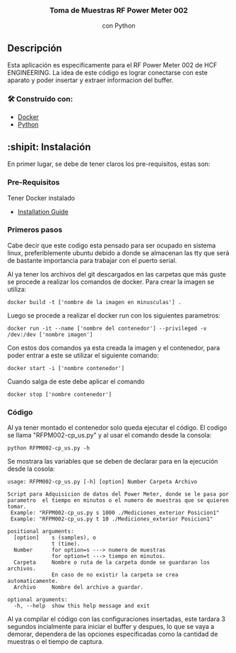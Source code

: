 <br />
<div align="center">

  <h3 align="center">Toma de Muestras RF Power Meter 002</h3>

  <p align="center">
    con Python
  </p>
</div>

## Descripción

Esta aplicación es especificamente para el RF Power Meter 002 de HCF ENGINEERING. La idea de este código es lograr conectarse con este aparato y poder insertar y extraer informacion del buffer.

### 🛠 Construído con:

* [Docker](https://www.docker.com)
* [Python](https://www.python.org)

## :shipit: Instalación

En primer lugar, se debe de tener claros los pre-requisitos, estas son:

### Pre-Requisitos

Tener Docker instalado
* [Installation Guide](https://docs.docker.com/compose/install/)

### Primeros pasos

Cabe decir que este codigo esta pensado para ser ocupado en sistema linux, preferiblemente ubuntu debido a donde se almacenan las tty que será de bastante importancia para trabajar con el puerto serial. 

Al ya tener los archivos del git descargados en las carpetas que más guste se procede a realizar los comandos de docker. Para crear la imagen se utiliza:

```curl
docker build -t ['nombre de la imagen en minusculas'] .
```

Luego se procede a realizar el docker run con los siguientes parametros:

```curl
docker run -it --name ['nombre del contenedor'] --privileged -v /dev:/dev ['nombre imagen']
```

Con estos dos comandos ya esta creada la imagen y el contenedor, para poder entrar a este se utilizar el siguiente comando:

```curl
docker start -i ['nombre contenedor']
```

Cuando salga de este debe aplicar el comando

```curl
docker stop ['nombre contenedor']
```

### Código

Al ya tener montado el contenedor solo queda ejecutar el código. El codigo se llama "RFPM002-cp_us.py" y al usar el comando desde la consola:

```curl
python RFPM002-cp_us.py -h
```
Se mostrara las variables que se deben de declarar para en la ejecución desde la cosola:

```curl
usage: RFPM002-cp_us.py [-h] [option] Number Carpeta Archivo

Script para Adquisicion de datos del Power Meter, donde se le pasa por parametro  el tiempo en minutos o el numero de muestras que se quieren tomar.
 Example: "RFPM002-cp_us.py s 1000 ./Mediciones_exterior Posicion1"
 Example: "RFPM002-cp_us.py t 10 ./Mediciones_exterior Posicion1"

positional arguments:
  [option]    s (samples), o 
              t (time).
  Number      for option=s ---> numero de muestras
              for option=t ---> tiempo en minutos.
  Carpeta     Nombre o ruta de la carpeta donde se guardaran los archivos.
              En caso de no existir la carpeta se crea automaticamente.
  Archivo     Nombre del archivo a guardar.

optional arguments:
  -h, --help  show this help message and exit

```
Al ya compilar el código con las configuraciones insertadas, este tardara 3 segundos incialmente para iniciar el buffer y despues, lo que se vaya a demorar, dependera de las opciones especificadas como la cantidad de muestras o el tiempo de captura.
